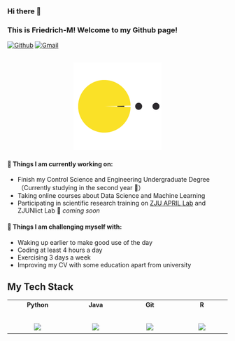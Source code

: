 ### Hi there 👋 
### This is Friedrich-M! Welcome to my Github page!
[![Github](https://img.shields.io/badge/-Github-000?style=flat&logo=Github&logoColor=white)](https://github.com/Friedrich-M)
[![Gmail](https://img.shields.io/badge/-Gmail-c14438?style=flat&logo=Gmail&logoColor=white)](mailto:moulz1031@gmail.com)

<div align="center">
	<br>
	<img src="https://raw.githubusercontent.com/Aniket965/Aniket965/master/pacman.svg?sanitize=true" width="200" height="200">
</div>

#### 🌱 Things I am currently working on: 
- Finish my Control Science and Engineering Undergraduate Degree（Currently studying in the second year 🚀）
- Taking online courses about Data Science and Machine Learning 
- Participating in scientific research training on [ZJU APRIL Lab](https://github.com/APRIL-ZJU) and ZJUNlict Lab 🚀 *coming soon*

#### :muscle: Things I am challenging myself with:
- Waking up earlier to make good use of the day
- Coding at least 4 hours a day
- Exercising 3 days a week
- Improving my CV with some education apart from university

## My Tech Stack

<table>
  <tbody>
    <tr valign="top">
      <td width="250px" align="center">
	      <span><strong>Python</strong></span><br><br><br>
        <img height="64px" src="https://upload.wikimedia.org/wikipedia/commons/thumb/c/c3/Python-logo-notext.svg/1200px-Python-logo-notext.svg.png">
      </td>
      <td width="250px" align="center">
        <span><strong>Java</strong></span><br><br><br>
        <img height="64px" src="https://upload.wikimedia.org/wikipedia/en/thumb/3/30/Java_programming_language_logo.svg/1200px-Java_programming_language_logo.svg.png">
      </td>
      <td width="250px" align="center">
        <span><strong>Git</strong></span><br><br><br>
        <img height="64px" src="https://www.vectorlogo.zone/logos/git-scm/git-scm-ar21.svg">
      </td>
      <td width="250px" align="center">
        <span><strong>R</strong></span><br><br><br>
        <img height="64px" src="https://www.vectorlogo.zone/logos/r-project/r-project-icon.svg">
      </td>
  </tbody>
</table>

<!-- ![Friedrich-M's github stats](https://github-readme-stats.vercel.app/api/?username=Friedrich-M&show_icons=true&title_color=fff&icon_color=79ff97&text_color=9f9f9f&bg_color=151515) -->
<!-- # THAT'S ME ! -->

<!-- ⭐️ From [kaliv](https://github.com/Friedrich-M) -->
